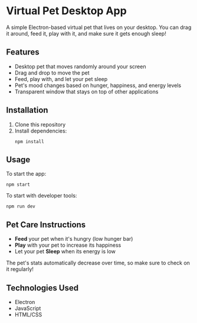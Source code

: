 # Virtual Pet Desktop App

A simple Electron-based virtual pet that lives on your desktop. You can drag it around, feed it, play with it, and make sure it gets enough sleep!

## Features

- Desktop pet that moves randomly around your screen
- Drag and drop to move the pet
- Feed, play with, and let your pet sleep
- Pet's mood changes based on hunger, happiness, and energy levels
- Transparent window that stays on top of other applications

## Installation

1. Clone this repository
2. Install dependencies:
   ```
   npm install
   ```

## Usage

To start the app:
```
npm start
```

To start with developer tools:
```
npm run dev
```

## Pet Care Instructions

- **Feed** your pet when it's hungry (low hunger bar)
- **Play** with your pet to increase its happiness
- Let your pet **Sleep** when its energy is low

The pet's stats automatically decrease over time, so make sure to check on it regularly!

## Technologies Used

- Electron
- JavaScript
- HTML/CSS 